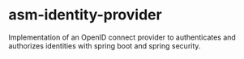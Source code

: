# asm-identity-provider
Implementation of an OpenID connect provider to authenticates and authorizes identities with spring boot and spring security.
